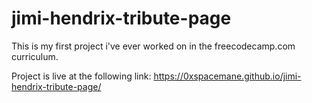 # jimi-hendrix-tribute-page
This is my first project i've ever worked on in the freecodecamp.com curriculum.

Project is live at the following link:  https://0xspacemane.github.io/jimi-hendrix-tribute-page/
